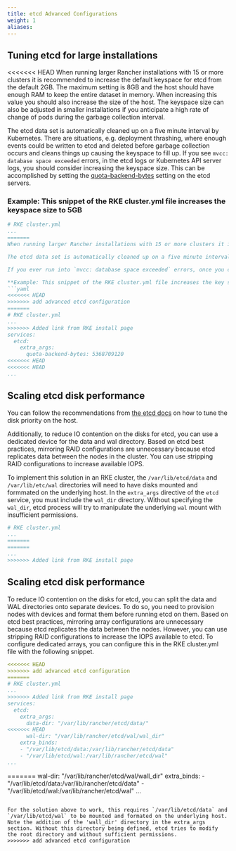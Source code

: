 ```yaml
---
title: etcd Advanced Configurations
weight: 1
aliases:
---
```


## Tuning etcd for large installations ##

<<<<<<< HEAD
When running larger Rancher installations with 15 or more clusters it is recommended to increase the default keyspace for etcd from the default 2GB. The maximum setting is 8GB and the host should have enough RAM to keep the entire dataset in memory. When increasing this value you should also increase the size of the host. The keyspace size can also be adjusted in smaller installations if you anticipate a high rate of change of pods during the garbage collection interval.

The etcd data set is automatically cleaned up on a five minute interval by Kubernetes. There are situations, e.g. deployment thrashing, where enough events could be written to etcd and deleted before garbage collection occurs and cleans things up causing the keyspace to fill up. If you see `mvcc: database space exceeded` errors, in the etcd logs or Kubernetes API server logs, you should consider increasing the keyspace size. This can be accomplished by setting the [quota-backend-bytes](https://etcd.io/docs/v3.3.12/op-guide/maintenance/#space-quota) setting on the etcd servers.

### Example: This snippet of the RKE cluster.yml file increases the keyspace size to 5GB ###

```yaml
# RKE cluster.yml
...
=======
When running larger Rancher installations with 15 or more clusters it is recommended to increase the default key space from the default 2GB. The maximum setting is 8GB and the host should have enough RAM to keep the entire dataset in memory. When increasing this value you should also increase the size of the host. This value can also be adjusted in smaller installations if you have a large number of deployments across clusters every 5 minutes. If you run into 

The etcd data set is automatically cleaned up on a five minute interval by Kubernetes. In situations where a lot of events, like deployment thrashing, enough events could be written to etcd and deleted before garbage collection occurs and cleans things up. The risk of this happening can be minimized by increasing the quota-backend-bytes.

If you ever run into `mvcc: database space exceeded` errors, once you compact, defrag and disarm to recover you should consider increasing the keyspace to mitigate this issue.

**Example: This snippet of the RKE cluster.yml file increases the key space size to 5GB**
```yaml
<<<<<<< HEAD
>>>>>>> add advanced etcd configuration
=======
# RKE cluster.yml
...
>>>>>>> Added link from RKE install page
services:
  etcd:
    extra_args:
      quota-backend-bytes: 5368709120
<<<<<<< HEAD
<<<<<<< HEAD
...
```

## Scaling etcd disk performance ##

You can follow the recommendations from [the etcd docs](https://etcd.io/docs/v3.3.12/tuning/#disk) on how to tune the disk priority on the host.

Additionally, to reduce IO contention on the disks for etcd, you can use a dedicated device for the data and wal directory. Based on etcd best practices, mirroring RAID configurations are unnecessary because etcd replicates data between the nodes in the cluster. You can use stripping RAID configurations to increase available IOPS.

To implement this solution in an RKE cluster, the `/var/lib/etcd/data` and `/var/lib/etc/wal` directories will need to have disks mounted and formmated on the underlying host. In the `extra_args` directive of the `etcd` service, you must include the `wal_dir` directory. Without specifying the `wal_dir`, etcd process will try to manipulate the underlying `wal` mount with insufficient permissions.

```yaml
# RKE cluster.yml
...
=======
=======
...
>>>>>>> Added link from RKE install page
```

## Scaling etcd disk performance ##

To reduce IO contention on the disks for etcd, you can split the data and WAL directories onto separate devices. To do so, you need to provision nodes with devices and format them before running etcd on them. Based on etcd best practices, mirroring array configurations are unnecessary because etcd replicates the data between the nodes. However, you can use stripping RAID configurations to increase the IOPS available to etcd. To configure dedicated arrays, you can configure this in the RKE cluster.yml file with the following snippet.

```yaml
<<<<<<< HEAD
>>>>>>> add advanced etcd configuration
=======
# RKE cluster.yml
...
>>>>>>> Added link from RKE install page
services:
  etcd:
    extra_args:
      data-dir: "/var/lib/rancher/etcd/data/"
<<<<<<< HEAD
      wal-dir: "/var/lib/rancher/etcd/wal/wal_dir"
    extra_binds:
    - "/var/lib/etcd/data:/var/lib/rancher/etcd/data"
    - "/var/lib/etcd/wal:/var/lib/rancher/etcd/wal"
...
```
=======
      wal-dir: "/var/lib/rancher/etcd/wal/wall_dir"
    extra_binds:
    - "/var/lib/etcd/data:/var/lib/rancher/etcd/data"
    - "/var/lib/etcd/wal:/var/lib/rancher/etcd/wal"
...
```

For the solution above to work, this requires `/var/lib/etcd/data` and `/var/lib/etcd/wal` to be mounted and formated on the underlying host. Note the addition of the 'wall_dir' directory in the extra_args section. Without this directory being defined, etcd tries to modify the root directory and without sufficient permissions.
>>>>>>> add advanced etcd configuration
